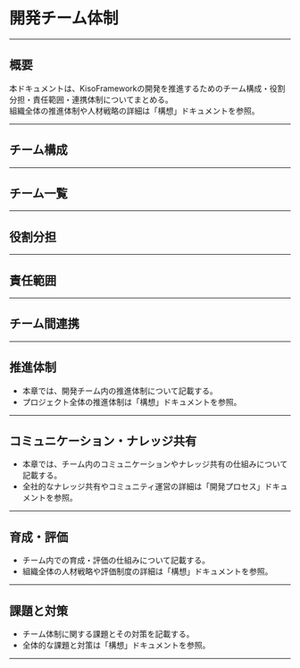 # 開発チーム体制

---

## 概要

本ドキュメントは、KisoFrameworkの開発を推進するためのチーム構成・役割分担・責任範囲・連携体制についてまとめる。  
組織全体の推進体制や人材戦略の詳細は「構想」ドキュメントを参照。

---

## チーム構成

---

## チーム一覧

---

## 役割分担

---

## 責任範囲

---

## チーム間連携

---

## 推進体制

- 本章では、開発チーム内の推進体制について記載する。
- プロジェクト全体の推進体制は「構想」ドキュメントを参照。

---

## コミュニケーション・ナレッジ共有

- 本章では、チーム内のコミュニケーションやナレッジ共有の仕組みについて記載する。
- 全社的なナレッジ共有やコミュニティ運営の詳細は「開発プロセス」ドキュメントを参照。

---

## 育成・評価

- チーム内での育成・評価の仕組みについて記載する。
- 組織全体の人材戦略や評価制度の詳細は「構想」ドキュメントを参照。

---

## 課題と対策

- チーム体制に関する課題とその対策を記載する。
- 全体的な課題と対策は「構想」ドキュメントを参照。

---